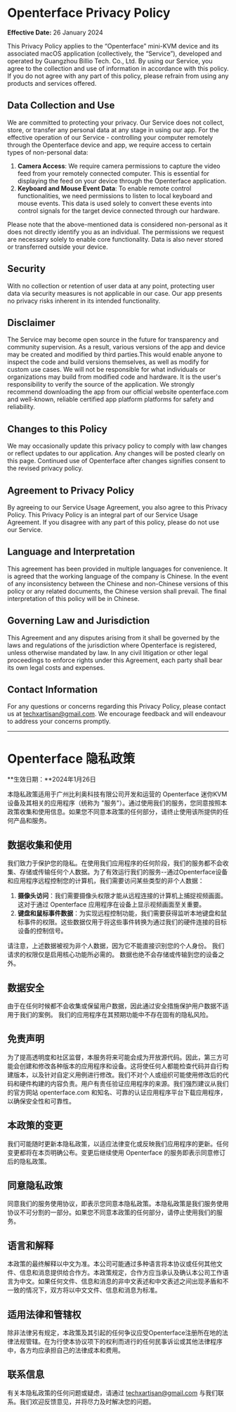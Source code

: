 # Openterface Privacy Policy

**Effective Date:** 26 January 2024

This Privacy Policy applies to the “Openterface” mini-KVM device and its associated macOS application (collectively, the “Service”), developed and operated by Guangzhou Billio Tech. Co., Ltd. By using our Service, you agree to the collection and use of information in accordance with this policy. If you do not agree with any part of this policy, please refrain from using any products and services offered.

## **Data Collection and Use**

We are committed to protecting your privacy. Our Service does not collect, store, or transfer any personal data at any stage in using our app. For the effective operation of our Service - controlling your computer remotely through the Openterface device and app, we require access to certain types of non-personal data:

1. **Camera Access**: We require camera permissions to capture the video feed from your remotely connected computer. This is essential for displaying the feed on your device through the Openterface application.
2. **Keyboard and Mouse Event Data**: To enable remote control functionalities, we need permissions to listen to local keyboard and mouse events. This data is used solely to convert these events into control signals for the target device connected through our hardware.

Please note that the above-mentioned data is considered non-personal as it does not directly identify you as an individual. The permissions we request are necessary solely to enable core functionality. Data is also never stored or transferred outside your device.

## **Security**

With no collection or retention of user data at any point, protecting user data via security measures is not applicable in our case. Our app presents no privacy risks inherent in its intended functionality.

## **Disclaimer**

The Service may become open source in the future for transparency and community supervision. As a result, various versions of the app and device may be created and modified by third parties.This would enable anyone to inspect the code and build versions themselves, as well as modify for custom use cases. We will not be responsible for what individuals or organizations may build from modified code and hardware.  It is the user's responsibility to verify the source of the application. We strongly recommend downloading the app from our official website openterface.com and well-known, reliable certified app platform platforms for safety and reliability.

## **Changes to this Policy**

We may occasionally update this privacy policy to comply with law changes or reflect updates to our application. Any changes will be posted clearly on this page. Continued use of Openterface after changes signifies consent to the revised privacy policy.

## **Agreement to Privacy Policy**

By agreeing to our Service Usage Agreement, you also agree to this Privacy Policy. This Privacy Policy is an integral part of our Service Usage Agreement. If you disagree with any part of this policy, please do not use our Service.

## **Language and Interpretation**

This agreement has been provided in multiple languages for convenience. It is agreed that the working language of the company is Chinese. In the event of any inconsistency between the Chinese and non-Chinese versions of this policy or any related documents, the Chinese version shall prevail. The final interpretation of this policy will be in Chinese.

## **Governing Law and Jurisdiction**

This Agreement and any disputes arising from it shall be governed by the laws and regulations of the jurisdiction where Openterface is registered, unless otherwise mandated by law. In any civil litigation or other legal proceedings to enforce rights under this Agreement, each party shall bear its own legal costs and expenses.

## **Contact Information**

For any questions or concerns regarding this Privacy Policy, please contact us at [techxartisan@gmail.com](mailto:techxartisan@gmail.com). We encourage feedback and will endeavour to address your concerns promptly.



-------------



# Openterface 隐私政策

**生效日期：**2024年1月26日

本隐私政策适用于广州比利奥科技有限公司开发和运营的 Openterface 迷你KVM设备及其相关的应用程序（统称为 "服务"）。通过使用我们的服务，您同意按照本政策收集和使用信息。如果您不同意本政策的任何部分，请终止使用该所提供的任何产品和服务。 

## **数据收集和使用**

我们致力于保护您的隐私。在使用我们应用程序的任何阶段，我们的服务都不会收集、存储或传输任何个人数据。为了有效运行我们的服务--通过Openterface设备和应用程序远程控制您的计算机，我们需要访问某些类型的非个人数据：

1. **摄像头访问**：我们需要摄像头权限才能从远程连接的计算机上捕捉视频画面。这对于通过 Openterface 应用程序在设备上显示视频画面至关重要。
2. **键盘和鼠标事件数据**：为实现远程控制功能，我们需要获得监听本地键盘和鼠标事件的权限。这些数据仅用于将这些事件转换为通过我们的硬件连接的目标设备的控制信号。

请注意，上述数据被视为非个人数据，因为它不能直接识别您的个人身份。 我们请求的权限仅是启用核心功能所必需的。 数据也绝不会存储或传输到您的设备之外。

## **数据安全**

由于在任何时候都不会收集或保留用户数据，因此通过安全措施保护用户数据不适用于我们的案例。 我们的应用程序在其预期功能中不存在固有的隐私风险。

## **免责声明**

为了提高透明度和社区监督，本服务将来可能会成为开放源代码。因此，第三方可能会创建和修改各种版本的应用程序和设备。这将使任何人都能检查代码并自行构建版本，以及针对自定义用例进行修改。我们不对个人或组织可能使用修改后的代码和硬件构建的内容负责。用户有责任验证应用程序的来源。我们强烈建议从我们的官方网站 openterface.com 和知名、可靠的认证应用程序平台下载应用程序，以确保安全性和可靠性。

## **本政策的变更**

我们可能随时更新本隐私政策，以适应法律变化或反映我们应用程序的更新。任何变更都将在本页明确公布。变更后继续使用 Openterface 的服务即表示同意修订后的隐私政策。

## **同意隐私政策**

同意我们的服务使用协议，即表示您同意本隐私政策。本隐私政策是我们服务使用协议不可分割的一部分。如果您不同意本政策的任何部分，请停止使用我们的服务。

## **语言和解释**

本政策的最终解释以中文为准。本公司可能通过多种语言将本协议或任何其他文件、信息和消息提供给合作方。本政策规定，合作方应当承认及确认本公司工作语言为中文。如果任何文件、信息和消息的非中文表述和中文表述之间出现矛盾和不一致的情况下，双方将以中文文件、信息和消息为标准。

## **适用法律和管辖权**

除非法律另有规定，本政策及其引起的任何争议应受Openterface注册所在地的法律法规管辖。在为行使本协议项下的权利而进行的任何民事诉讼或其他法律程序中，各方均应承担自己的法律成本和费用。

## **联系信息**

有关本隐私政策的任何问题或疑虑，请通过 [techxartisan@gmail.com](mailto:techxartisan@gmail.com) 与我们联系。我们欢迎反馈意见，并将尽力及时解决您的问题。